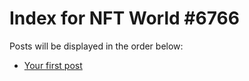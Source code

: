 # Index for NFT World #6766
Posts will be displayed in the order below:

- [Your first post](./001-first.md)

